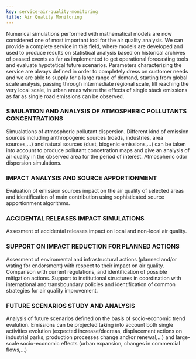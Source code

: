```yaml
---
key: service-air-quality-monitoring
title: Air Quality Monitoring
---
```


Numerical simulations performed with mathematical models are now considered one of most important tool for the air quality analysis.  We can provide a complete service in this field, where models are developed and used to produce results on statistical analysis based on historical archives of passed events as far as implemented to get operational forecasting tools and evaluate hypotetical future scenarios.  Parameters characterizing the service are always defined in order to completely dress on customer needs and we are able to  supply for a large range of demand, starting from global scale analysis, passing through intermediate regional scale, till reaching the very local scale, in urban areas where the effects of single stack emissions as far as single road emissions  can be observed.

### SIMULATION AND ANALYSIS OF ATMOSPHERIC POLLUTANTS CONCENTRATIONS
Simualations of atmospheric pollutant dispersion. Different kind of emission sources including anthropogenic sources (roads, industries, area sources,...) and natural sources (dust, biogenic emissions,...) can be taken into account to produce pollutant concetration maps and give an analysis of air quality in the observed area for the period of interest. Atmospheric odor dispersion simulations.

### IMPACT ANALYSIS AND SOURCE APPORTIONMENT
Evaluation of emission sources impact on the air quality of selected areas and identification of main contribution using sophisticated source apportionment algorithms.

### ACCIDENTAL RELEASES IMPACT SIMULATIONS
Assesment of accidental releases impact on local and non-local air quality.

### SUPPORT ON IMPACT REDUCTION FOR PLANNED ACTIONS
Assesment of enviromental and infrastructural actions (planned and/or wating for endorsment) with respect to their impact on air quality. Comparison with current regulations, and identification of possible mitigation actions. Support to institutional structures in coordination with international and transboundary policies and identification of common strategies for air quality improvement.

### FUTURE SCENARIOS STUDY AND ANALYSIS
Analysis of future scenarios defined on the basis of socio-economic trend evalution. Emissions can be projected taking into account both single activities evolution (expected increase/decreas, displacement actions on industrial parks, production processes change and/or renewal,...) and large-scale socio-economic effects (urban expansion, changes in commercial flows,...)